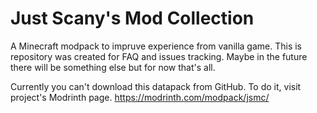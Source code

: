 # Just Scany's Mod Collection
A Minecraft modpack to impruve experience from vanilla game.
This is repository was created for FAQ and issues tracking.
Maybe in the future there will be something else but for now that's all.

Currently you can't download this datapack from GitHub. To do it, visit project's Modrinth page. https://modrinth.com/modpack/jsmc/
